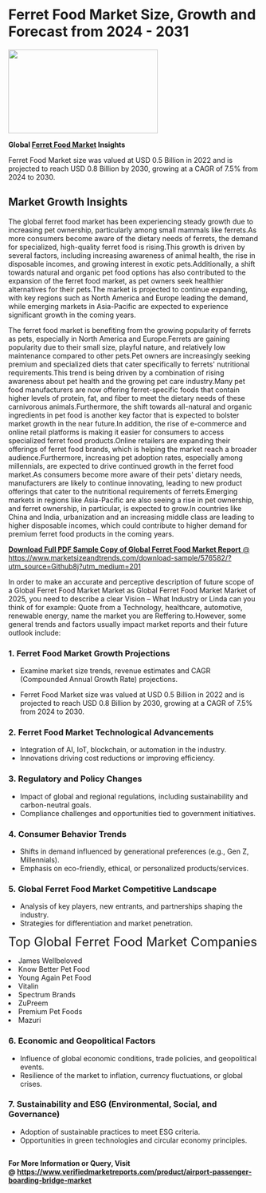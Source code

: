 <H1>Ferret Food Market Size, Growth and Forecast from 2024 - 2031</H1><img class="aligncenter size-medium wp-image-584254" src="https://thirdeyenews.in/wp-content/uploads/2024/09/Global-Market-Research-300x168.jpeg" alt="" width="300" height="168" /><p><strong>Global&nbsp;<a href="https://www.marketsizeandtrends.com/download-sample/576582/?utm_source=Github8j?utm_medium=201">Ferret Food Market</a> Insights</strong></p><p>Ferret Food Market size was valued at USD 0.5 Billion in 2022 and is projected to reach USD 0.8 Billion by 2030, growing at a CAGR of 7.5% from 2024 to 2030.</p><p><h2>Market Growth Insights</h2> <p>The global ferret food market has been experiencing steady growth due to increasing pet ownership, particularly among small mammals like ferrets.As more consumers become aware of the dietary needs of ferrets, the demand for specialized, high-quality ferret food is rising.This growth is driven by several factors, including increasing awareness of animal health, the rise in disposable incomes, and growing interest in exotic pets.Additionally, a shift towards natural and organic pet food options has also contributed to the expansion of the ferret food market, as pet owners seek healthier alternatives for their pets.The market is projected to continue expanding, with key regions such as North America and Europe leading the demand, while emerging markets in Asia-Pacific are expected to experience significant growth in the coming years.</p> <p><a href="sample_link_here"></a></p> <p>The ferret food market is benefiting from the growing popularity of ferrets as pets, especially in North America and Europe.Ferrets are gaining popularity due to their small size, playful nature, and relatively low maintenance compared to other pets.Pet owners are increasingly seeking premium and specialized diets that cater specifically to ferrets' nutritional requirements.This trend is being driven by a combination of rising awareness about pet health and the growing pet care industry.Many pet food manufacturers are now offering ferret-specific foods that contain higher levels of protein, fat, and fiber to meet the dietary needs of these carnivorous animals.Furthermore, the shift towards all-natural and organic ingredients in pet food is another key factor that is expected to bolster market growth in the near future.In addition, the rise of e-commerce and online retail platforms is making it easier for consumers to access specialized ferret food products.Online retailers are expanding their offerings of ferret food brands, which is helping the market reach a broader audience.Furthermore, increasing pet adoption rates, especially among millennials, are expected to drive continued growth in the ferret food market.As consumers become more aware of their pets' dietary needs, manufacturers are likely to continue innovating, leading to new product offerings that cater to the nutritional requirements of ferrets.Emerging markets in regions like Asia-Pacific are also seeing a rise in pet ownership, and ferret ownership, in particular, is expected to grow.In countries like China and India, urbanization and an increasing middle class are leading to higher disposable incomes, which could contribute to higher demand for premium ferret food products in the coming years.</p> <p><a href="more_info_link_here"></p><p><span class=""><strong>Download Full PDF Sample Copy of Global Ferret Food Market Report</strong> @ <a href="https://www.marketsizeandtrends.com/download-sample/576582/?utm_source=Github8j?utm_medium=201" target="_blank">https://www.marketsizeandtrends.com/download-sample/576582/?utm_source=Github8j?utm_medium=201</a></span></p><p>In order to make an accurate and perceptive description of future scope of a Global&nbsp;Ferret Food Market Market as Global&nbsp;Ferret Food Market Market of 2025, you need to describe a clear Vision &ndash; What Industry or Linda can you think of for example: Quote from a Technology, healthcare, automotive, renewable energy, name the market you are Reffering to.However, some general trends and factors usually impact market reports and their future outlook include:</p><h3>1.&nbsp;<strong>Ferret Food Market Growth Projections</strong></h3><ul><li>Examine market size trends, revenue estimates and CAGR (Compounded Annual Growth Rate) projections.</li><li><p>Ferret Food Market size was valued at USD 0.5 Billion in 2022 and is projected to reach USD 0.8 Billion by 2030, growing at a CAGR of 7.5% from 2024 to 2030.</p></li></ul><h3>2.&nbsp;<strong>Ferret Food Market Technological Advancements</strong></h3><ul><li>Integration of AI, IoT, blockchain, or automation in the industry.</li><li>Innovations driving cost reductions or improving efficiency.</li></ul><h3>3.&nbsp;<strong>Regulatory and Policy Changes</strong></h3><ul><li>Impact of global and regional regulations, including sustainability and carbon-neutral goals.</li><li>Compliance challenges and opportunities tied to government initiatives.</li></ul><h3>4.&nbsp;<strong>Consumer Behavior Trends</strong></h3><ul><li>Shifts in demand influenced by generational preferences (e.g., Gen Z, Millennials).</li><li>Emphasis on eco-friendly, ethical, or personalized products/services.</li></ul><h3>5.&nbsp;<strong>Global Ferret Food Market Competitive Landscape</strong></h3><ul><li>Analysis of key players, new entrants, and partnerships shaping the industry.</li><li>Strategies for differentiation and market penetration.</li></ul><p data-pm-slice="1 1 []"><span style="color: inherit; font-family: inherit; font-size: 25px;">Top Global Ferret Food Market Companies</span></p><div class="" data-test-id=""><p><li>James Wellbeloved</li><li> Know Better Pet Food</li><li> Young Again Pet Food</li><li> Vitalin</li><li> Spectrum Brands</li><li> ZuPreem</li><li> Premium Pet Foods</li><li> Mazuri</li></p></div><h3>6.&nbsp;<strong>Economic and Geopolitical Factors</strong></h3><ul><li>Influence of global economic conditions, trade policies, and geopolitical events.</li><li>Resilience of the market to inflation, currency fluctuations, or global crises.</li></ul><h3>7.&nbsp;<strong>Sustainability and ESG (Environmental, Social, and Governance)</strong></h3><ul><li>Adoption of sustainable practices to meet ESG criteria.</li><li>Opportunities in green technologies and circular economy principles.</li></ul><h2><strong style="font-size: 14px;">For More Information or Query, Visit @&nbsp;</strong><a style="background-color: #ffffff; font-size: 14px;" href="https://www.marketsizeandtrends.com/report/ferret-food-market/" target="_blank">https://www.verifiedmarketreports.com/product/airport-passenger-boarding-bridge-market</a></h2>